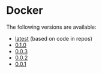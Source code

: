 # Docker

The following versions are available:

* [latest](latest) (based on code in repos)
* [0.1.0](0.1.0)
* [0.0.3](0.0.3)
* [0.0.2](0.0.2)
* [0.0.1](0.0.1)
